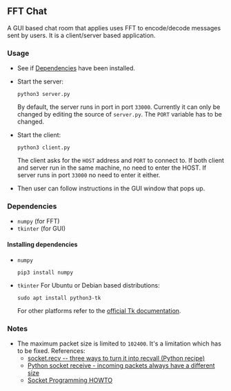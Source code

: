 ## FFT Chat
A GUI based chat room that applies uses FFT to encode/decode
messages sent by users. It is a client/server based application.

### Usage
* See if [Dependencies](#dependencies) have been installed.

* Start the server:

	`python3 server.py`

	By default, the server runs in port in port `33000`. Currently it can
	only be changed by editing the source of `server.py`.
	The `PORT` variable has to be changed.

* Start the client:

	`python3 client.py`

	The client asks for the `HOST` address and `PORT` to connect to. If
	both client and server run in the same machine, no need to enter
	the HOST. If server runs in port `33000` no need to enter it either.

* Then user can follow instructions in the GUI window that pops up.

### Dependencies
* `numpy` (for FFT)
* `tkinter` (for GUI)

#### Installing dependencies
* `numpy`

	```
	pip3 install numpy
	```

* `tkinter`
	For Ubuntu or Debian based distributions:
	```
	sudo apt install python3-tk
	```

	For other platforms refer to the [official Tk documentation](https://tkdocs.com/tutorial/install.html).

### Notes
* The maximum packet size is limited to `102400`. It's a limitation which has to be fixed. References:
	- [socket.recv -- three ways to turn it into recvall (Python recipe)](https://code.activestate.com/recipes/408859/)
	- [Python socket receive - incoming packets always have a different size](https://stackoverflow.com/q/1708835/5614968)
	- [Socket Programming HOWTO](https://docs.python.org/3/howto/sockets.html)
